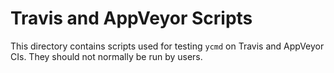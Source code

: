 Travis and AppVeyor Scripts
===========================

This directory contains scripts used for testing `ycmd` on Travis and AppVeyor CIs. They
should not normally be run by users.
